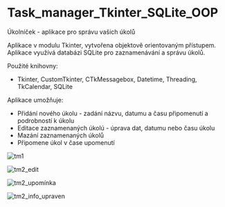 # Task_manager_Tkinter_SQLite_OOP
Úkolníček - aplikace pro správu vašich úkolů

Aplikace v modulu Tkinter, vytvořena objektově orientovaným přístupem. Aplikace využívá databázi SQLite pro zaznamenávání a správu úkolů.

Použité knihovny:
- Tkinter, CustomTkinter, CTkMessagebox, Datetime, Threading, TkCalendar, SQLite

Aplikace umožňuje:
- Přidání nového úkolu - zadání názvu, datumu a času připomenutí a podrobností k úkolu
- Editace zaznamenaných úkolú - úprava dat, datumu nebo času úkolu
- Mazání zaznamenaných úkolů
- Připomene úkol v čase upomenutí

![tm1](https://github.com/AlesTrnka/Task_manager_Tkinter_SQLite_OOP/assets/122735548/4f240c8d-2c1b-4fc4-8624-678abcdb6161)

![tm2_edit](https://github.com/AlesTrnka/Task_manager_Tkinter_SQLite_OOP/assets/122735548/ecdc494c-9539-4af8-8878-1e5d8f0b13ac)

![tm2_upomínka](https://github.com/AlesTrnka/Task_manager_Tkinter_SQLite_OOP/assets/122735548/6617e62a-1242-4387-abdc-7b3c4b223b33)

![tm2_info_upraven](https://github.com/AlesTrnka/Task_manager_Tkinter_SQLite_OOP/assets/122735548/f382603e-0ae6-4e58-85c4-426ce19fd54c)
